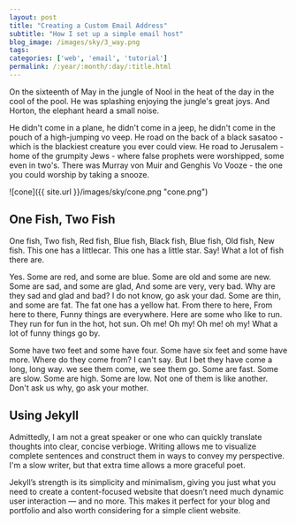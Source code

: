 ```yaml
---
layout: post
title: "Creating a Custom Email Address"
subtitle: "How I set up a simple email host"
blog_image: /images/sky/3_way.png
tags:
categories: ['web', 'email', 'tutorial']
permalink: /:year/:month/:day/:title.html
---
```


On the sixteenth of May in the jungle of Nool in the heat of the day in the cool of the pool. He was splashing enjoying the jungle's great joys. And Horton, the elephant heard a small noise.

He didn't come in a plane, he didn't come in a jeep, he didn't come in the pouch of a high-jumping vo veep. He road on the back of a black sasatoo - which is the blackiest creature you ever could view. He road to Jerusalem - home of the grumpity Jews - where false prophets were worshipped, some even in two's. There was Murray von Muir and Genghis Vo Vooze - the one you could worship by taking a snooze.

![cone]({{ site.url }}/images/sky/cone.png "cone.png")

## One Fish, Two Fish
One fish, Two fish, Red fish, Blue fish, Black fish, Blue fish, Old fish, New fish. This one has a littlecar. This one has a little star. Say! What a lot of fish there are.

Yes. Some are red, and some are blue. Some are old and some are new. Some are sad, and some are glad, And some are very, very bad. Why are they sad and glad and bad? I do not know, go ask your dad. Some are thin, and some are fat. The fat one has a yellow hat. From there to here, From here to there, Funny things are everywhere. Here are some who like to run. They run for fun in the hot, hot sun. Oh me! Oh my! Oh me! oh my! What a lot of funny things go by.

Some have two feet and some have four. Some have six feet and some have more. Where do they come from? I can't say. But I bet they have come a long, long way. we see them come, we see them go. Some are fast. Some are slow. Some are high. Some are low. Not one of them is like another. Don't ask us why, go ask your mother.

## Using Jekyll
Admittedly, I am not a great speaker or one who can quickly translate thoughts into clear, concise verbioge. Writing allows me to visualize complete sentences and construct them in ways to convey my perspective. I'm a slow writer, but that extra time allows a more graceful poet.

Jekyll’s strength is its simplicity and minimalism, giving you just what you need to create a content-focused website that doesn’t need much dynamic user interaction — and no more. This makes it perfect for your blog and portfolio and also worth considering for a simple client website.